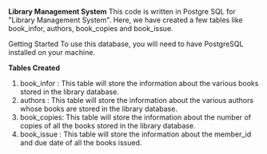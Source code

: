 **Library Management System**
This code is written in Postgre SQL for "Library Management System". 
Here, we have created a few tables like book_infor, authors, book_copies and book_issue.

Getting Started
To use this database, you will need to have PostgreSQL installed on your machine.

**Tables  Created**
1. book_infor : This table will store the information about the various books stored in the library database.
3. authors : This table will store the information about the various authors whose books are stored in the library database.
4. book_copies: This table will store the information about the number of copies of all the books stored in the library database.
5. book_issue : This table will store the information about the member_id and due date of all the books issued.

